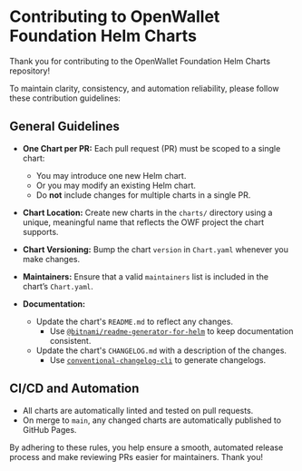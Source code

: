 # Contributing to OpenWallet Foundation Helm Charts

Thank you for contributing to the OpenWallet Foundation Helm Charts repository!

To maintain clarity, consistency, and automation reliability, please follow these contribution guidelines:

## General Guidelines

- **One Chart per PR:** Each pull request (PR) must be scoped to a single chart:
  - You may introduce one new Helm chart.
  - Or you may modify an existing Helm chart.
  - Do **not** include changes for multiple charts in a single PR.

- **Chart Location:** Create new charts in the `charts/` directory using a unique, meaningful name that reflects the OWF project the chart supports.

- **Chart Versioning:** Bump the chart `version` in `Chart.yaml` whenever you make changes.

- **Maintainers:** Ensure that a valid `maintainers` list is included in the chart’s `Chart.yaml`.

- **Documentation:**
  - Update the chart's `README.md` to reflect any changes.
    - Use [`@bitnami/readme-generator-for-helm`](https://github.com/bitnami/readme-generator-for-helm) to keep documentation consistent.
  - Update the chart's `CHANGELOG.md` with a description of the changes.
    - Use [`conventional-changelog-cli`](https://github.com/conventional-changelog/conventional-changelog) to generate changelogs.

## CI/CD and Automation

- All charts are automatically linted and tested on pull requests.
- On merge to `main`, any changed charts are automatically published to GitHub Pages.

By adhering to these rules, you help ensure a smooth, automated release process and make reviewing PRs easier for maintainers. Thank you!
